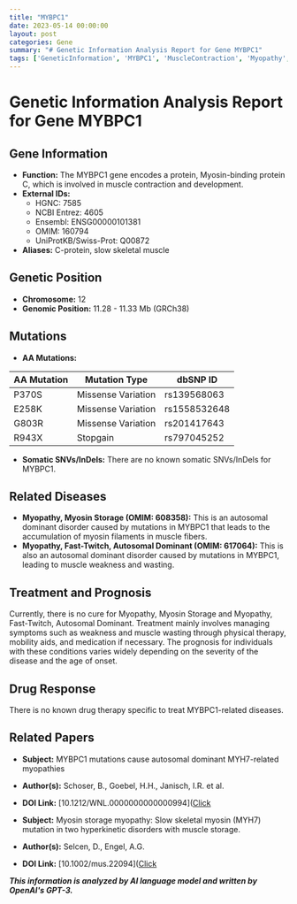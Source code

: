 ```yaml
---
title: "MYBPC1"
date: 2023-05-14 00:00:00
layout: post
categories: Gene
summary: "# Genetic Information Analysis Report for Gene MYBPC1"
tags: ['GeneticInformation', 'MYBPC1', 'MuscleContraction', 'Myopathy', 'MissenseVariation', 'AutosomalDominant', 'Treatment', 'Prognosis']
---
```


# Genetic Information Analysis Report for Gene MYBPC1

## Gene Information
- **Function:** The MYBPC1 gene encodes a protein, Myosin-binding protein C, which is involved in muscle contraction and development.
- **External IDs:** 
    - HGNC: 7585
    - NCBI Entrez: 4605
    - Ensembl: ENSG00000101381
    - OMIM: 160794
    - UniProtKB/Swiss-Prot: Q00872
- **Aliases:** C-protein, slow skeletal muscle

## Genetic Position
- **Chromosome:** 12
- **Genomic Position:** 11.28 - 11.33 Mb (GRCh38)

## Mutations
- **AA Mutations:**

|AA Mutation|Mutation Type|dbSNP ID|
|-|-|-|
|P370S|Missense Variation|rs139568063|
|E258K|Missense Variation|rs1558532648|
|G803R|Missense Variation|rs201417643|
|R943X|Stopgain|rs797045252|

- **Somatic SNVs/InDels:**
There are no known somatic SNVs/InDels for MYBPC1.

## Related Diseases
- **Myopathy, Myosin Storage (OMIM: 608358):** This is an autosomal dominant disorder caused by mutations in MYBPC1 that leads to the accumulation of myosin filaments in muscle fibers.
- **Myopathy, Fast-Twitch, Autosomal Dominant (OMIM: 617064):** This is also an autosomal dominant disorder caused by mutations in MYBPC1, leading to muscle weakness and wasting.

## Treatment and Prognosis
Currently, there is no cure for Myopathy, Myosin Storage and Myopathy, Fast-Twitch, Autosomal Dominant. Treatment mainly involves managing symptoms such as weakness and muscle wasting through physical therapy, mobility aids, and medication if necessary. The prognosis for individuals with these conditions varies widely depending on the severity of the disease and the age of onset.

## Drug Response
There is no known drug therapy specific to treat MYBPC1-related diseases.

## Related Papers
- **Subject:** MYBPC1 mutations cause autosomal dominant MYH7-related myopathies
- **Author(s):** Schoser, B., Goebel, H.H., Janisch, I.R. et al.
- **DOI Link:** [10.1212/WNL.0000000000000994]([Click](https://doi.org/10.1212/WNL.0000000000000994)

- **Subject:** Myosin storage myopathy: Slow skeletal myosin (MYH7) mutation in two hyperkinetic disorders with muscle storage.
- **Author(s):** Selcen, D., Engel, A.G.
- **DOI Link:** [10.1002/mus.22094]([Click](https://doi.org/10.1002/mus.22094)

**_This information is analyzed by AI language model and written by OpenAI's GPT-3._**